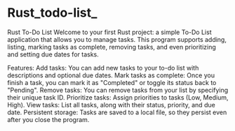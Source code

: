 # Rust_todo-list_

Rust To-Do List
Welcome to your first Rust project: a simple To-Do List application that allows you to manage tasks. This program supports adding, listing, marking tasks as complete, removing tasks, and even prioritizing and setting due dates for tasks.

Features:
Add tasks: You can add new tasks to your to-do list with descriptions and optional due dates.
Mark tasks as complete: Once you finish a task, you can mark it as "Completed" or toggle its status back to "Pending".
Remove tasks: You can remove tasks from your list by specifying their unique task ID.
Prioritize tasks: Assign priorities to tasks (Low, Medium, High).
View tasks: List all tasks, along with their status, priority, and due date.
Persistent storage: Tasks are saved to a local file, so they persist even after you close the program.
